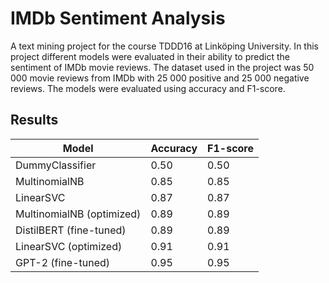# IMDb Sentiment Analysis

A text mining project for the course TDDD16 at Linköping University. In this project different models were evaluated in their ability to predict the sentiment of IMDb movie reviews. The dataset used in the project was 50 000 movie reviews from IMDb with 25 000 positive and 25 000 negative reviews.
The models were evaluated using accuracy and F1-score. 

## Results

| Model                     | Accuracy | F1-score |
| ------------------------- | -------- | -------- |
| DummyClassifier           | 0.50     | 0.50     |
| MultinomialNB             | 0.85     | 0.85     |
| LinearSVC                 | 0.87     | 0.87     |
| MultinomialNB (optimized) | 0.89     | 0.89     |
| DistilBERT (fine-tuned)   | 0.89     | 0.89     |
| LinearSVC (optimized)     | 0.91     | 0.91     |
| GPT-2 (fine-tuned)        | 0.95     | 0.95     |
